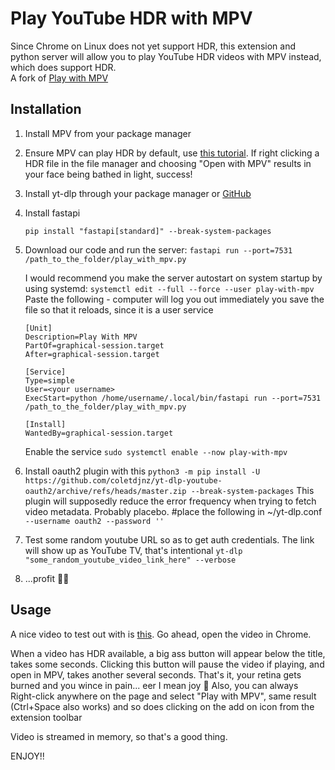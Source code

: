 # Play YouTube HDR with MPV

Since Chrome on Linux does not yet support HDR, this extension and python server will allow you to play YouTube HDR videos with MPV instead, which does support HDR.  
A fork of [Play with MPV](https://github.com/Thann/play-with-mpv)

## Installation

1. Install MPV from your package manager
2. Ensure MPV can play HDR by default, use [this tutorial](https://www.reddit.com/r/linux/comments/1e7vljy/intel_now_supports_laptop_hdr_on_linux/).
   If right clicking a HDR file in the file manager and choosing "Open with MPV" results in your face being bathed in light, success!
3. Install yt-dlp through your package manager or [GitHub](https://github.com/yt-dlp/yt-dlp/wiki/Installation)
4. Install fastapi
   ```
   pip install "fastapi[standard]" --break-system-packages
   ```
5. Download our code and run the server:
   `fastapi run --port=7531 /path_to_the_folder/play_with_mpv.py`

   I would recommend you make the server autostart on system startup by using systemd:
   `systemctl edit --full --force --user play-with-mpv`
   Paste the following - computer will log you out immediately you save the file so that it reloads, since it is a user service

   ```
   [Unit]
   Description=Play With MPV
   PartOf=graphical-session.target
   After=graphical-session.target

   [Service]
   Type=simple
   User=<your username>
   ExecStart=python /home/username/.local/bin/fastapi run --port=7531 /path_to_the_folder/play_with_mpv.py

   [Install]
   WantedBy=graphical-session.target
   ```

   Enable the service
   `sudo systemctl enable --now play-with-mpv`

6. Install oauth2 plugin with this
   `python3 -m pip install -U https://github.com/coletdjnz/yt-dlp-youtube-oauth2/archive/refs/heads/master.zip --break-system-packages`
   This plugin will supposedly reduce the error frequency when trying to fetch video metadata. Probably placebo.
   #place the following in ~/yt-dlp.conf
   `--username oauth2 --password ''`
7. Test some random youtube URL so as to get auth credentials. The link will show up as YouTube TV, that's intentional
   `yt-dlp "some_random_youtube_video_link_here" --verbose`
8. ...profit 🤷🏼

## Usage

A nice video to test out with is [this](https://www.youtube.com/watch?v=WBJzp-y4BHA). Go ahead, open the video in Chrome.

When a video has HDR available, a big ass button will appear below the title, takes some seconds.
Clicking this button will pause the video if playing, and open in MPV, takes another several seconds.
That's it, your retina gets burned and you wince in pain... eer I mean joy 🫠
Also, you can always Right-click anywhere on the page and select "Play with MPV", same result
(Ctrl+Space also works) and so does clicking on the add on icon from the extension toolbar

Video is streamed in memory, so that's a good thing.

ENJOY!!
